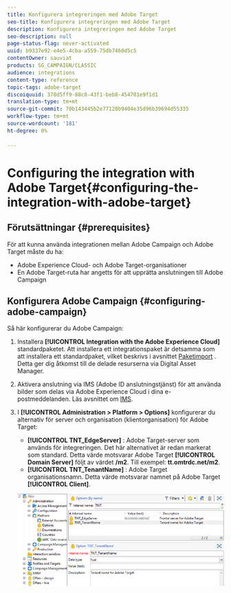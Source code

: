 ```yaml
---
title: Konfigurera integreringen med Adobe Target
seo-title: Konfigurera integreringen med Adobe Target
description: Konfigurera integreringen med Adobe Target
seo-description: null
page-status-flag: never-activated
uuid: b9337e92-e4e5-4cba-a559-75db7460d5c5
contentOwner: sauviat
products: SG_CAMPAIGN/CLASSIC
audience: integrations
content-type: reference
topic-tags: adobe-target
discoiquuid: 378d5ff9-88c0-43f1-beb8-454701e9f1d1
translation-type: tm+mt
source-git-commit: 70b143445b2e77128b9404e35d96b39694d55335
workflow-type: tm+mt
source-wordcount: '181'
ht-degree: 0%

---
```



# Configuring the integration with Adobe Target{#configuring-the-integration-with-adobe-target}

## Förutsättningar {#prerequisites}

För att kunna använda integrationen mellan Adobe Campaign och Adobe Target måste du ha:

* Adobe Experience Cloud- och Adobe Target-organisationer
* En Adobe Target-ruta har angetts för att upprätta anslutningen till Adobe Campaign

## Konfigurera Adobe Campaign {#configuring-adobe-campaign}

Så här konfigurerar du Adobe Campaign:

1. Installera **[!UICONTROL Integration with the Adobe Experience Cloud]** standardpaketet. Att installera ett integrationspaket är detsamma som att installera ett standardpaket, vilket beskrivs i avsnittet [Paketimport](../../platform/using/working-with-data-packages.md#importing-packages) . Detta ger dig åtkomst till de delade resurserna via Digital Asset Manager.
1. Aktivera anslutning via IMS (Adobe ID anslutningstjänst) för att använda bilder som delas via Adobe Experience Cloud i dina e-postmeddelanden. Läs avsnittet om [IMS](../../integrations/using/about-adobe-id.md).
1. I **[!UICONTROL Administration > Platform > Options]** konfigurerar du alternativ för server och organisation (klientorganisation) för Adobe Target:

   * **[!UICONTROL TNT_EdgeServer]** : Adobe Target-server som används för integreringen. Det här alternativet är redan markerat som standard. Detta värde motsvarar Adobe Target **[!UICONTROL Domain Server]** följt av värdet **/m2**. Till exempel: **tt.omtrdc.net/m2**.
   * **[!UICONTROL TNT_TenantName]** : Adobe Target organisationsnamn. Detta värde motsvarar namnet på Adobe Target **[!UICONTROL Client]**.

   ![](assets/tar_options.png)

